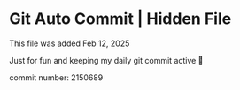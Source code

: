 # Git Auto Commit | Hidden File

This file was added Feb 12, 2025

Just for fun and keeping my daily git commit active 🤪

commit number: 2150689
